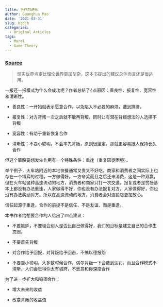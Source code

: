 ```yaml
---
title: 合作的进化
author: Guanghua Mao
date: '2021-03-31'
slug: hzdjh
categories:
  - Original Articles
tags:
  - Moral
  - Game Theory
---
```



### [Source](https://www.youtube.com/watch?v=2L8A9cDUNAk&t=439s)

> 现实世界肯定比理论世界更加复杂，这本书提出的建议总体而言还是很适用。

一报还一报模式为什么会成功呢？作者总结了4点原因：善良性、报复性、宽容性和清晰性。

* 善良性：一开始就表示愿意合作，以免陷入不必要的麻烦，遭到排挤。

* 报复性：对方背叛一次之后就不敢再背叛，同时让有潜在背叛想法的人选择不背叛

* 宽容性：有助于重新恢复合作

* 清晰性：不耍小聪明，不会率先背叛，原则很坚定，那就更容易跟人保持长久合作

但这个策略要想发生作用有一个特殊条件：重逢（重复囚徒困境）。

举个例子，火车站附近的本地快餐通常又贵又不好吃，商家和消费者之间实际上也存在一个博弈的过程，一方做得好，一方夸奖而且之后还来消费，这是一种双赢，但在火车站这种高速流动的地方，消费者和商家只打一次交道，报复或者是赞扬基本上都没有办法重逢，人家做得不好，你也没有办法报复对方，人家做得好，你也没有办法奖励对方。所以在高速流动的地方，消费者会对连锁店更加放心。

信任起源于重逢，合作的前提不是信任、不是友谊、而是重逢。

本书作者给想要合作的人给出了四点建议：

* 不要嫉妒，不要理会别人是否比自己做得好，我们的目标是建立自己的合作生态圈。

* 不要首先背叛

* 对合作给予回报，对背叛给予回击，不搞以德报怨

* 不要耍小聪明，大多数时候合作，偶尔背叛一下会遭到惩罚，而且合作模式不清晰，人们会觉得你太有城府，不愿意和你深度合作

为了进一步扩大和稳固合作：

* 增大未来的收益

* 改变背叛的收益值